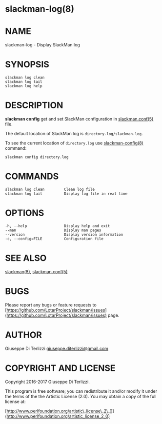 # slackman-log(8)
# NAME

slackman-log - Display SlackMan log

# SYNOPSIS

    slackman log clean
    slackman log tail
    slackman log help

# DESCRIPTION

**slackman config** get and set SlackMan configuration in [slackman.conf(5)](../5/slackman.conf.md) file.

The default location of SlackMan log is `directory.log/slackman.log`.

To see the current location of `directory.log` use [slackman-config(8)](../8/slackman-config.md) command:

    slackman config directory.log

# COMMANDS

    slackman log clean         Clean log file
    slackman log tail          Display log file in real time

# OPTIONS

    -h, --help                 Display help and exit
    --man                      Display man pages
    --version                  Display version information
    -c, --config=FILE          Configuration file

# SEE ALSO

[slackman(8)](../8/slackman.md), [slackman.conf(5)](../5/slackman.conf.md)

# BUGS

Please report any bugs or feature requests to 
[https://github.com/LotarProject/slackman/issues](https://github.com/LotarProject/slackman/issues) page.

# AUTHOR

Giuseppe Di Terlizzi <giuseppe.diterlizzi@gmail.com>

# COPYRIGHT AND LICENSE

Copyright 2016-2017 Giuseppe Di Terlizzi.

This program is free software; you can redistribute it and/or modify it
under the terms of the the Artistic License (2.0). You may obtain a
copy of the full license at:

[http://www.perlfoundation.org/artistic\_license\_2\_0](http://www.perlfoundation.org/artistic_license_2_0)
